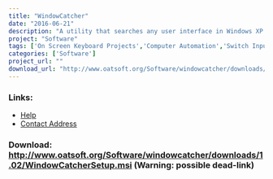 ```yaml
---
title: "WindowCatcher"
date: "2016-06-21"
description: "A utility that searches any user interface in Windows XP or Vista for MSAA and UIAutomation information and makes this available to assistive technology interfaces.  Microsoft .NET 3.0 framework must be installed before installing WindowCatcher.  This can be downloaded free from the Microsoft website, or a CD with a full installer can be obtained from the ACE Centre"
project: "Software"
tags: ['On Screen Keyboard Projects','Computer Automation','Switch Input Software','General Tools','Text input Projects','Using the Mouse','Viewing the screen','Accessing the Web','Alternative Access','General Tools', 'Possible-404']
categories: ['Software']
project_url: ""
download_url: "http://www.oatsoft.org/Software/windowcatcher/downloads/1.02/WindowCatcherSetup.msi"
---
```



### Links:
- <a href="http://www.oatsoft.org/Software/windowcatcher/help">Help</a>
- <a href="mailto:colven@ace-centre.org.uk">Contact Address</a>

### Download: http://www.oatsoft.org/Software/windowcatcher/downloads/1.02/WindowCatcherSetup.msi (Warning: possible dead-link)